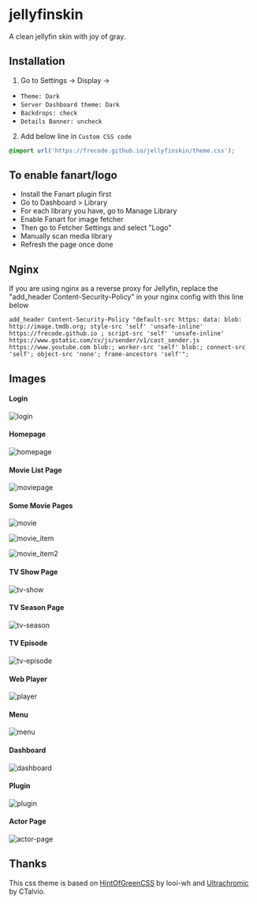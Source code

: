 # jellyfinskin
A clean jellyfin skin with joy of gray.

## Installation
1. Go to Settings -> Display -> 
  - `Theme: Dark`
  - `Server Dashboard theme: Dark`
  - `Backdrops: check`
  - `Details Banner: uncheck`
2. Add below line in `Custom CSS code`
```css
@import url('https://frecode.github.io/jellyfinskin/theme.css');
```

## To enable fanart/logo
- Install the Fanart plugin first
- Go to Dashboard > Library
- For each library you have, go to Manage Library
- Enable Fanart for image fetcher
- Then go to Fetcher Settings and select "Logo"
- Manually scan media library
- Refresh the page once done

## Nginx
If you are using nginx as a reverse proxy for Jellyfin, replace the "add_header Content-Security-Policy" in your nginx config with this line below
```
add_header Content-Security-Policy "default-src https: data: blob: http://image.tmdb.org; style-src 'self' 'unsafe-inline' https://frecode.github.io ; script-src 'self' 'unsafe-inline' https://www.gstatic.com/cv/js/sender/v1/cast_sender.js https://www.youtube.com blob:; worker-src 'self' blob:; connect-src 'self'; object-src 'none'; frame-ancestors 'self'";
```
## Images
#### Login
![login](https://user-images.githubusercontent.com/108912069/204138261-9817e5c0-eee9-4c54-acfe-062404275f53.png)

#### Homepage
![homepage](https://user-images.githubusercontent.com/108912069/204138258-8e0c6c92-ac4b-4f6b-bbe8-75a531a03469.png)

#### Movie List Page
![moviepage](https://user-images.githubusercontent.com/108912069/204138275-288667e8-4e4f-40c5-a8d8-dc943e95e808.png)


#### Some Movie Pages
![movie](https://user-images.githubusercontent.com/108912069/204138268-6ae4e79c-58a1-4678-9667-eb60e35aaf2b.png)

![movie_item](https://user-images.githubusercontent.com/108912069/204138272-b715b70e-daa5-4de6-a2d9-faf8ea2b30a0.png)

![movie_item2](https://user-images.githubusercontent.com/108912069/204138274-7b2774ed-7945-438a-82ef-60289e0edaf1.png)

#### TV Show Page
![tv-show](https://user-images.githubusercontent.com/108912069/204138287-ad1d3301-7272-403e-9ecd-fcd1eac493dc.png)

#### TV Season Page
![tv-season](https://user-images.githubusercontent.com/108912069/204138285-a01a03af-b321-47f5-81f6-ac1673d4a894.png)

#### TV Episode
![tv-episode](https://user-images.githubusercontent.com/108912069/204138284-84bf6553-3aba-4188-a60b-d87ca6d0f0ca.png)

#### Web Player
![player](https://user-images.githubusercontent.com/108912069/204138278-72a13aef-09a4-44ce-b67f-bb5273b0f9f9.png)

#### Menu
![menu](https://user-images.githubusercontent.com/108912069/204138264-0bb74e22-8255-46ad-8c4f-c528c58ee756.png)

#### Dashboard
![dashboard](https://user-images.githubusercontent.com/108912069/204138257-aeaa197f-67f1-44b1-a9eb-180262b8b47c.png)

#### Plugin
![plugin](https://user-images.githubusercontent.com/108912069/204138282-feee39c0-b879-44e6-86b4-4ed0d0955e76.png)

#### Actor Page
![actor-page](https://user-images.githubusercontent.com/108912069/204138251-a8501ac1-38b5-4952-bbb0-344ac33f4048.png)


## Thanks
This css theme is based on [HintOfGreenCSS](https://github.com/looi-wh/HintOfGreenCSS) by looi-wh and [Ultrachromic](https://github.com/CTalvio/Ultrachromic) by CTalvio.
